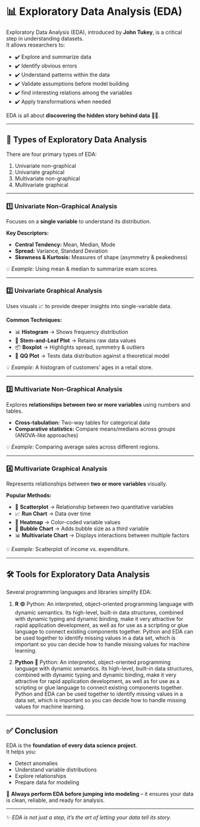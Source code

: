 # 📊 Exploratory Data Analysis (EDA)

Exploratory Data Analysis (EDA), introduced by **John Tukey**, is a critical step in understanding datasets.  
It allows researchers to:  

- ✔️ Explore and summarize data
- ✔️ Identify obvious errors
- ✔️ Understand patterns within the data
- ✔️ Validate assumptions before model building 
- ✔️ find interesting relations among the variables
- ✔️ Apply transformations when needed  

EDA is all about **discovering the hidden story behind data** 🕵️‍♂️.  

---

## 🔎 Types of Exploratory Data Analysis  

There are four primary types of EDA:

1. Univariate non-graphical
2. Univariate graphical
3. Multivariate non-graphical
4. Multivariate graphical
---

### 1️⃣ Univariate Non-Graphical Analysis  
Focuses on a **single variable** to understand its distribution.  

**Key Descriptors:**  
- **Central Tendency:** Mean, Median, Mode  
- **Spread:** Variance, Standard Deviation  
- **Skewness & Kurtosis:** Measures of shape (asymmetry & peakedness)  

💡 *Example:* Using mean & median to summarize exam scores.  

---

### 2️⃣ Univariate Graphical Analysis  
Uses visuals 📈 to provide deeper insights into single-variable data.  

**Common Techniques:**  
- 📊 **Histogram** → Shows frequency distribution  
- 🌿 **Stem-and-Leaf Plot** → Retains raw data values  
- 📦 **Boxplot** → Highlights spread, symmetry & outliers  
- 📐 **QQ Plot** → Tests data distribution against a theoretical model  

💡 *Example:* A histogram of customers’ ages in a retail store.  

---

### 3️⃣  Multivariate Non-Graphical Analysis  
Explores **relationships between two or more variables** using numbers and tables.  

- **Cross-tabulation:** Two-way tables for categorical data  
- **Comparative statistics:** Compare means/medians across groups (ANOVA-like approaches)  

💡 *Example:* Comparing average sales across different regions. 

---

### 4️⃣ Multivariate Graphical Analysis  
Represents relationships between **two or more variables** visually.  

**Popular Methods:**  
- 🔵 **Scatterplot** → Relationship between two quantitative variables  
- 📈 **Run Chart** → Data over time  
- 🎨 **Heatmap** → Color-coded variable values  
- 🫧 **Bubble Chart** → Adds bubble size as a third variable  
- 📊 **Multivariate Chart** → Displays interactions between multiple factors  

💡 *Example:* Scatterplot of income vs. expenditure.  

---

## 🛠️ Tools for Exploratory Data Analysis  

Several programming languages and libraries simplify EDA:  

1. **R**  🟢 Python: An interpreted, object-oriented programming language with dynamic semantics. Its high-level, built-in data structures, combined with dynamic typing and dynamic binding, make it very attractive for rapid application development, as well as for use as a scripting or glue language to connect existing components together. Python and EDA can be used together to identify missing values in a data set, which is important so you can decide how to handle missing values for machine learning. 

2. **Python**   🐍 Python: An interpreted, object-oriented programming language with dynamic semantics. Its high-level, built-in data structures, combined with dynamic typing and dynamic binding, make it very attractive for rapid application development, as well as for use as a scripting or glue language to connect existing components together. Python and EDA can be used together to identify missing values in a data set, which is important so you can decide how to handle missing values for machine learning.

---

## ✅ Conclusion  

EDA is the **foundation of every data science project**.  
It helps you:  

- Detect anomalies  
- Understand variable distributions  
- Explore relationships  
- Prepare data for modeling  

🔑 **Always perform EDA before jumping into modeling** – it ensures your data is clean, reliable, and ready for analysis.  

---
✨ *EDA is not just a step, it’s the art of letting your data tell its story.*  
